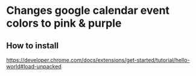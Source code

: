 # Changes google calendar event colors to pink & purple

## How to install

https://developer.chrome.com/docs/extensions/get-started/tutorial/hello-world#load-unpacked
